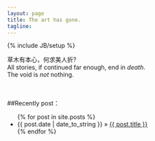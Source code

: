 ```yaml
---
layout: page
title: The art has gone.
tagline: 
---
```

{% include JB/setup %}

草木有本心，何求美人折?
<br/>
All stories, if continued far enough, end in *death*.
<br/>
The void is *not* nothing.
<br/>
<br/>
<br/>
		  
##Recently post：


<ul class="posts">
  {% for post in site.posts %}
    <li><span>{{ post.date | date_to_string }}</span> &raquo; <a href="{{ BASE_PATH }}{{ post.url }}">{{ post.title }}</a></li>
  {% endfor %}
</ul>



